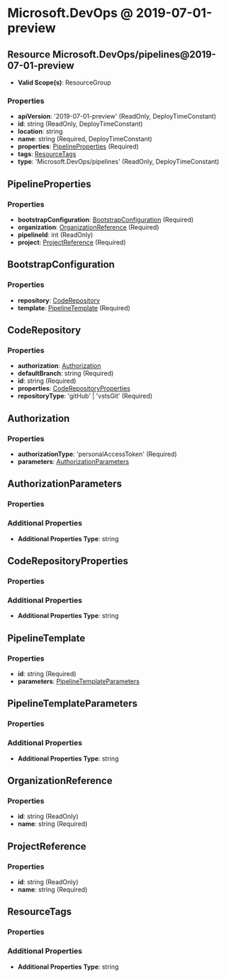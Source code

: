 # Microsoft.DevOps @ 2019-07-01-preview

## Resource Microsoft.DevOps/pipelines@2019-07-01-preview
* **Valid Scope(s)**: ResourceGroup
### Properties
* **apiVersion**: '2019-07-01-preview' (ReadOnly, DeployTimeConstant)
* **id**: string (ReadOnly, DeployTimeConstant)
* **location**: string
* **name**: string (Required, DeployTimeConstant)
* **properties**: [PipelineProperties](#pipelineproperties) (Required)
* **tags**: [ResourceTags](#resourcetags)
* **type**: 'Microsoft.DevOps/pipelines' (ReadOnly, DeployTimeConstant)

## PipelineProperties
### Properties
* **bootstrapConfiguration**: [BootstrapConfiguration](#bootstrapconfiguration) (Required)
* **organization**: [OrganizationReference](#organizationreference) (Required)
* **pipelineId**: int (ReadOnly)
* **project**: [ProjectReference](#projectreference) (Required)

## BootstrapConfiguration
### Properties
* **repository**: [CodeRepository](#coderepository)
* **template**: [PipelineTemplate](#pipelinetemplate) (Required)

## CodeRepository
### Properties
* **authorization**: [Authorization](#authorization)
* **defaultBranch**: string (Required)
* **id**: string (Required)
* **properties**: [CodeRepositoryProperties](#coderepositoryproperties)
* **repositoryType**: 'gitHub' | 'vstsGit' (Required)

## Authorization
### Properties
* **authorizationType**: 'personalAccessToken' (Required)
* **parameters**: [AuthorizationParameters](#authorizationparameters)

## AuthorizationParameters
### Properties
### Additional Properties
* **Additional Properties Type**: string

## CodeRepositoryProperties
### Properties
### Additional Properties
* **Additional Properties Type**: string

## PipelineTemplate
### Properties
* **id**: string (Required)
* **parameters**: [PipelineTemplateParameters](#pipelinetemplateparameters)

## PipelineTemplateParameters
### Properties
### Additional Properties
* **Additional Properties Type**: string

## OrganizationReference
### Properties
* **id**: string (ReadOnly)
* **name**: string (Required)

## ProjectReference
### Properties
* **id**: string (ReadOnly)
* **name**: string (Required)

## ResourceTags
### Properties
### Additional Properties
* **Additional Properties Type**: string

